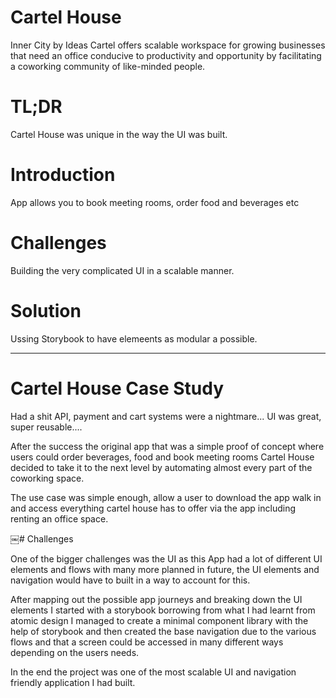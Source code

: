 # Cartel House

Inner City by Ideas Cartel offers scalable workspace for growing businesses that need an office conducive to productivity and opportunity by facilitating a coworking community of like-minded people.

# TL;DR

Cartel House was unique in the way the UI was built.

# Introduction

App allows you to book meeting rooms, order food and beverages etc

# Challenges

Building the very complicated UI in a scalable manner.

# Solution

Ussing Storybook to have elemeents as modular a possible.

----

# Cartel House Case Study
Had a shit API, payment and cart systems were a nightmare... UI was great, super reusable.... 

After the success the original app that was a simple proof of concept where users could order beverages, food and book meeting rooms Cartel House decided to take it to the next level by automating almost every part of the coworking space.

The use case was simple enough, allow a user to download the app walk in and access everything cartel house has to offer via the app including renting an office space.

￼# Challenges

One of the bigger challenges was the UI as this App had a lot of different UI elements and flows with many more planned in future, the UI elements and navigation would have to built in a way to account for this.

After mapping out the possible app journeys and breaking down the UI elements I started with a storybook borrowing from what I had learnt from atomic design I managed to create a minimal component library with the help of storybook and then created the base navigation due to the various flows and that a screen could be accessed in many different ways depending on the users needs.

In the end the project was one of the most scalable UI and navigation friendly application I had built. 
